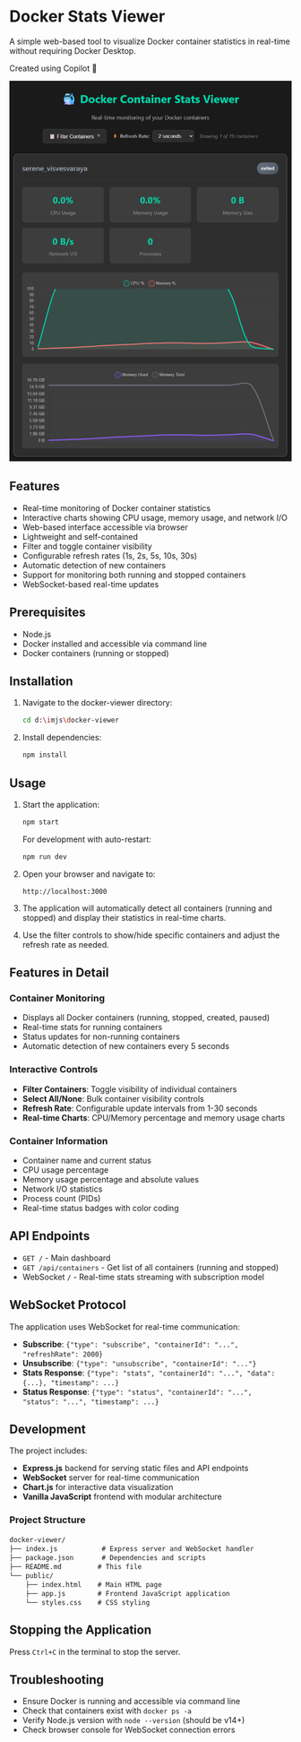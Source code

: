 # Docker Stats Viewer

A simple web-based tool to visualize Docker container statistics in real-time without requiring Docker Desktop.

Created using Copilot 🤖

![Docker Stats Viewer Dashboard](./images/viewer.png)

## Features

- Real-time monitoring of Docker container statistics
- Interactive charts showing CPU usage, memory usage, and network I/O
- Web-based interface accessible via browser
- Lightweight and self-contained
- Filter and toggle container visibility
- Configurable refresh rates (1s, 2s, 5s, 10s, 30s)
- Automatic detection of new containers
- Support for monitoring both running and stopped containers
- WebSocket-based real-time updates

## Prerequisites

- Node.js
- Docker installed and accessible via command line
- Docker containers (running or stopped)

## Installation

1. Navigate to the docker-viewer directory:
   ```bash
   cd d:\imjs\docker-viewer
   ```

2. Install dependencies:
   ```bash
   npm install
   ```

## Usage

1. Start the application:
   ```bash
   npm start
   ```

   For development with auto-restart:
   ```bash
   npm run dev
   ```

2. Open your browser and navigate to:
   ```
   http://localhost:3000
   ```

3. The application will automatically detect all containers (running and stopped) and display their statistics in real-time charts.

4. Use the filter controls to show/hide specific containers and adjust the refresh rate as needed.

## Features in Detail

### Container Monitoring
- Displays all Docker containers (running, stopped, created, paused)
- Real-time stats for running containers
- Status updates for non-running containers
- Automatic detection of new containers every 5 seconds

### Interactive Controls
- **Filter Containers**: Toggle visibility of individual containers
- **Select All/None**: Bulk container visibility controls
- **Refresh Rate**: Configurable update intervals from 1-30 seconds
- **Real-time Charts**: CPU/Memory percentage and memory usage charts

### Container Information
- Container name and current status
- CPU usage percentage
- Memory usage percentage and absolute values
- Network I/O statistics
- Process count (PIDs)
- Real-time status badges with color coding

## API Endpoints

- `GET /` - Main dashboard
- `GET /api/containers` - Get list of all containers (running and stopped)
- WebSocket `/` - Real-time stats streaming with subscription model

## WebSocket Protocol

The application uses WebSocket for real-time communication:

- **Subscribe**: `{"type": "subscribe", "containerId": "...", "refreshRate": 2000}`
- **Unsubscribe**: `{"type": "unsubscribe", "containerId": "..."}`
- **Stats Response**: `{"type": "stats", "containerId": "...", "data": {...}, "timestamp": ...}`
- **Status Response**: `{"type": "status", "containerId": "...", "status": "...", "timestamp": ...}`

## Development

The project includes:
- **Express.js** backend for serving static files and API endpoints
- **WebSocket** server for real-time communication
- **Chart.js** for interactive data visualization
- **Vanilla JavaScript** frontend with modular architecture

### Project Structure
```
docker-viewer/
├── index.js           # Express server and WebSocket handler
├── package.json       # Dependencies and scripts
├── README.md         # This file
└── public/
    ├── index.html    # Main HTML page
    ├── app.js        # Frontend JavaScript application
    └── styles.css    # CSS styling
```

## Stopping the Application

Press `Ctrl+C` in the terminal to stop the server.

## Troubleshooting

- Ensure Docker is running and accessible via command line
- Check that containers exist with `docker ps -a`
- Verify Node.js version with `node --version` (should be v14+)
- Check browser console for WebSocket connection errors
